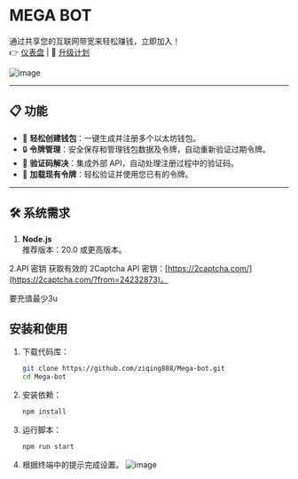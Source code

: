 # **MEGA BOT**
通过共享您的互联网带宽来轻松赚钱，立即加入！  
👉 [仪表盘](https://app.megafin.xyz/upgrade?ref=a329efba) | 🌟 [升级计划](https://app.megafin.xyz/upgrade?ref=a329efba)

![image](https://github.com/user-attachments/assets/5657ad52-23f2-47fd-ac4d-6073c713a0ff)


---

## **📋 功能**

- 🚀 **轻松创建钱包**：一键生成并注册多个以太坊钱包。
- 🔒 **令牌管理**：安全保存和管理钱包数据及令牌，自动重新验证过期令牌。
- 🤖 **验证码解决**：集成外部 API，自动处理注册过程中的验证码。
- 📂 **加载现有令牌**：轻松验证并使用您已有的令牌。

---

## **🛠 系统需求**
1. **Node.js**  
   推荐版本：20.0 或更高版本。  

2.API 密钥
 获取有效的 2Captcha API 密钥：[https://2captcha.com/](https://2captcha.com/?from=24232873)。

要充值最少3u

## 安装和使用

1. 下载代码库：
    ```bash
    git clone https://github.com/ziqing888/Mega-bot.git
    cd Mega-bot
    ```
2. 安装依赖：
    ```bash
    npm install
    ```
3. 运行脚本：
    ```bash
    npm run start
    ```
4. 根据终端中的提示完成设置。
![image](https://github.com/user-attachments/assets/be268e13-cbf3-48cd-8303-a48a7c49693b)

